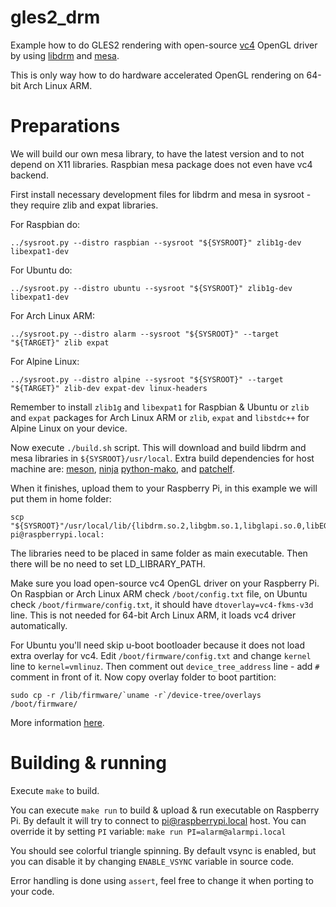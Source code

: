 # gles2_drm

Example how to do GLES2 rendering with open-source [vc4] OpenGL driver by using [libdrm][libdrm] and [mesa][mesa].

This is only way how to do hardware accelerated OpenGL rendering on 64-bit Arch Linux ARM.


# Preparations

We will build our own mesa library, to have the latest version and to not depend on X11 libraries. Raspbian mesa
package does not even have vc4 backend.

First install necessary development files for libdrm and mesa in sysroot - they require zlib and expat libraries.

For Raspbian do:

    ../sysroot.py --distro raspbian --sysroot "${SYSROOT}" zlib1g-dev libexpat1-dev

For Ubuntu do:

    ../sysroot.py --distro ubuntu --sysroot "${SYSROOT}" zlib1g-dev libexpat1-dev

For Arch Linux ARM:

    ../sysroot.py --distro alarm --sysroot "${SYSROOT}" --target "${TARGET}" zlib expat

For Alpine Linux:

    ../sysroot.py --distro alpine --sysroot "${SYSROOT}" --target "${TARGET}" zlib-dev expat-dev linux-headers

Remember to install `zlib1g` and `libexpat1` for Raspbian & Ubuntu or `zlib` and `expat` packages for
Arch Linux ARM or `zlib`, `expat` and `libstdc++` for Alpine Linux on your device.

Now execute `./build.sh` script. This will download and build libdrm and mesa libraries in `${SYSROOT}/usr/local`.
Extra build dependencies for host machine are: [meson][meson], [ninja][ninja] [python-mako][python-mako], and
[patchelf][patchelf].

When it finishes, upload them to your Raspberry Pi, in this example we will put them in home folder:

    scp "${SYSROOT}"/usr/local/lib/{libdrm.so.2,libgbm.so.1,libglapi.so.0,libEGL.so.1,libGLESv2.so.2,dri/vc4_dri.so,dri/v3d_dri.so} pi@raspberrypi.local:

The libraries need to be placed in same folder as main executable. Then there will be no need to set LD_LIBRARY_PATH.

Make sure you load open-source vc4 OpenGL driver on your Raspberry Pi. On Raspbian or Arch Linux ARM
check `/boot/config.txt` file, on Ubuntu check `/boot/firmware/config.txt`, it should have
`dtoverlay=vc4-fkms-v3d` line. This is not needed for 64-bit Arch Linux ARM, it loads vc4 driver automatically.

For Ubuntu you'll need skip u-boot bootloader because it does not load extra overlay for vc4. Edit
`/boot/firmware/config.txt` and change `kernel` line to `kernel=vmlinuz`. Then comment out
`device_tree_address` line - add `#` comment in front of it. Now copy overlay folder to boot partition:

    sudo cp -r /lib/firmware/`uname -r`/device-tree/overlays /boot/firmware/

More information [here][ubuntu_bootloader].


# Building & running

Execute `make` to build.

You can execute `make run` to build & upload & run executable on Raspberry Pi. By default it will
try to connect to pi@raspberrypi.local host. You can override it by setting `PI` variable:
`make run PI=alarm@alarmpi.local`

You should see colorful triangle spinning. By default vsync is enabled, but you can disable it by changing
`ENABLE_VSYNC` variable in source code.

Error handling is done using `assert`, feel free to change it when porting to your code.

[vc4]: https://dri.freedesktop.org/docs/drm/gpu/vc4.html
[libdrm]: https://cgit.freedesktop.org/mesa/drm/
[mesa]: https://www.mesa3d.org/
[ubuntu_bootloader]: https://wiki.ubuntu.com/ARM/RaspberryPi#Change_the_bootloader
[patchelf]: https://nixos.org/patchelf.html
[meson]: https://mesonbuild.com/
[ninja]: https://ninja-build.org/
[python-mako]: https://www.makotemplates.org/
